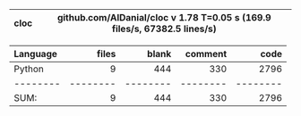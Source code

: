 cloc|github.com/AlDanial/cloc v 1.78  T=0.05 s (169.9 files/s, 67382.5 lines/s)
--- | ---

Language|files|blank|comment|code
:-------|-------:|-------:|-------:|-------:
Python|9|444|330|2796
--------|--------|--------|--------|--------
SUM:|9|444|330|2796
